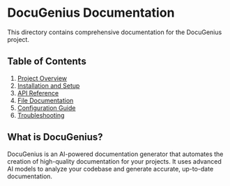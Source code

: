 # DocuGenius Documentation

This directory contains comprehensive documentation for the DocuGenius project.

## Table of Contents

1. [Project Overview](./overview.md)
2. [Installation and Setup](./installation.md)
3. [API Reference](./api-reference.md)
4. [File Documentation](./file-documentation/README.md)
5. [Configuration Guide](./configuration.md)
6. [Troubleshooting](./troubleshooting.md)

## What is DocuGenius?

DocuGenius is an AI-powered documentation generator that automates the creation of high-quality documentation for your projects. It uses advanced AI models to analyze your codebase and generate accurate, up-to-date documentation. 